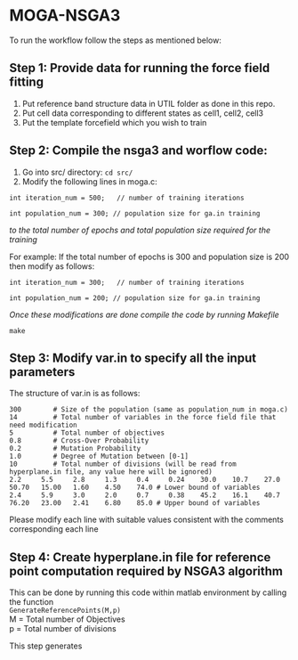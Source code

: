 # MOGA-NSGA3

To run the workflow follow the steps as mentioned below:

## Step 1: Provide data for running the force field fitting
1. Put reference band structure data in UTIL folder as done in this repo.
2. Put cell data corresponding to different states as cell1, cell2, cell3 
3. Put the template forcefield which you wish to train


## Step 2: Compile the nsga3 and worflow code:
1. Go into src/ directory: `cd src/`
2. Modify the following lines in moga.c:

  `int iteration_num = 500;   // number of training iterations`
  
  `int population_num = 300; // population size for ga.in training`
  
  *to the total number of epochs and total population size required for the training*
  
  For example: If the total number of epochs is 300 and population size is 200 then modify as follows:
  
  `int iteration_num = 300;   // number of training iterations`
  
  `int population_num = 200; // population size for ga.in training`
  
  *Once these modifications are done compile the code by running Makefile*
  
  `make`
  
## Step 3: Modify var.in to specify all the input parameters
The structure of var.in is as follows:

`300        # Size of the population (same as population_num in moga.c) `<br/>
`14         # Total number of variables in the force field file that need modification`<br/>
`5          # Total number of objectives` <br/>
`0.8        # Cross-Over Probability`<br/>
`0.2        # Mutation Probability`<br/>
`1.0        # Degree of Mutation between [0-1]`<br/>
`10         # Total number of divisions (will be read from hyperplane.in file, any value here will be ignored)`<br/>
`2.2     5.5     2.8     1.3     0.4     0.24    30.0    10.7    27.0    50.70   15.00   1.60    4.50    74.0 # Lower bound of variables`<br/>
`2.4     5.9     3.0     2.0     0.7     0.38    45.2    16.1    40.7    76.20   23.00   2.41    6.80    85.0 # Upper bound of variables`<br/>
  
 Please modify each line with suitable values consistent with the comments corresponding each line
 
 ## Step 4: Create hyperplane.in file for reference point computation required by NSGA3 algorithm
 
 This can be done by running this code within matlab environment by calling the function <br/>
 `GenerateReferencePoints(M,p)` <br/>
 M = Total number of Objectives <br/>
 p = Total number of divisions  <br/>
 
 This step generates

  
  
